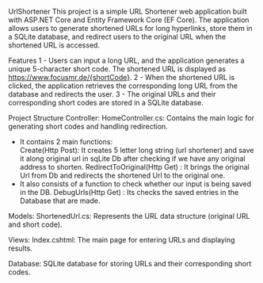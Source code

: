 UrlShortener
This project is a simple URL Shortener web application built with ASP.NET Core and Entity Framework Core (EF Core). 
The application allows users to generate shortened URLs for long hyperlinks, store them in a SQLite database, and 
redirect users to the original URL when the shortened URL is accessed.

Features
1 - Users can input a long URL, and the application generates a unique 5-character short code.
The shortened URL is displayed as https://www.focusmr.de/{shortCode}.
2 - When the shortened URL is clicked, the application retrieves the corresponding long URL from the database and redirects the user.
3 - The original URLs and their corresponding short codes are stored in a SQLite database.

Project Structure
Controller:
HomeController.cs: Contains the main logic for generating short codes and handling redirection.
* It contains 2 main functions:  
Create(Http Post): It creates 5 letter long string (url shortener) and save it along original url in sqLite Db after checking if we have any original address to shorten. 
RedirectToOriginal(Http Get) : It brings the original Url from Db and redirects the shortened Url to the original one.
* It also consists of a function to check whether our input is being saved in the DB.
DebugUrls(Http Get)  : Its checks the saved entries in the Database that are made.  

Models:
ShortenedUrl.cs: Represents the URL data structure (original URL and short code).

Views:
Index.cshtml: The main page for entering URLs and displaying results.

Database:
SQLite database for storing URLs and their corresponding short codes.
